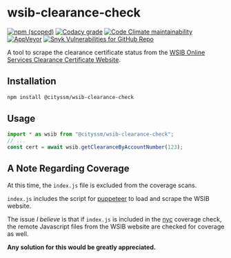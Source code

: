 # wsib-clearance-check

[![npm (scoped)](https://img.shields.io/npm/v/@cityssm/wsib-clearance-check)](https://www.npmjs.com/package/@cityssm/wsib-clearance-check) [![Codacy grade](https://img.shields.io/codacy/grade/ac5c43ebb90748bc86dbb3f1fbaff970)](https://app.codacy.com/gh/cityssm/wsib-clearance-check/dashboard) [![Code Climate maintainability](https://img.shields.io/codeclimate/maintainability/cityssm/wsib-clearance-check)](https://codeclimate.com/github/cityssm/wsib-clearance-check) [![AppVeyor](https://img.shields.io/appveyor/build/dangowans/wsib-clearance-check)](https://ci.appveyor.com/project/dangowans/wsib-clearance-check) [![Snyk Vulnerabilities for GitHub Repo](https://img.shields.io/snyk/vulnerabilities/github/cityssm/wsib-clearance-check)](https://app.snyk.io/org/cityssm/project/18c6a1c4-1d7a-4161-85e4-003bfe84a57f)

A tool to scrape the clearance certificate status from the
[WSIB Online Services Clearance Certificate Website](https://onlineservices.wsib.on.ca/EClearanceWeb/eclearance/start).

## Installation

```bash
npm install @cityssm/wsib-clearance-check
```

## Usage

```javascript
import * as wsib from "@cityssm/wsib-clearance-check";
// ...
const cert = await wsib.getClearanceByAccountNumber(123);
```

## A Note Regarding Coverage

At this time, the `index.js` file is excluded from the coverage scans.

`index.js` includes the script for [puppeteer](https://github.com/puppeteer/puppeteer)
to load and scrape the WSIB website.

The issue *I believe* is that if `index.js` is included in the
[nyc](https://github.com/istanbuljs/nyc) coverage check,
the remote Javascript files from the WSIB website are checked for coverage as well.

**Any solution for this would be greatly appreciated.**
